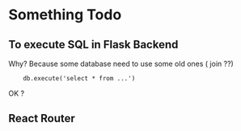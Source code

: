 # Something Todo

## To execute SQL in Flask Backend

Why? Because some database need to use some old ones ( join ??)

```
	db.execute('select * from ...')
```
OK ?

## React Router

